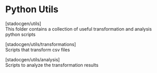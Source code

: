 # Python Utils
[stadocgen/utils]  
This folder contains a collection of useful transformation and analysis python scripts 

[stadocgen/utils/transformations]  
Scripts that transform csv files 

[stadocgen/utils/analysis]  
Scripts to analyze the transformation results